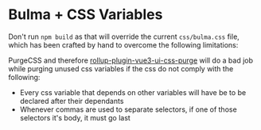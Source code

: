 # Bulma + CSS Variables

Don't run `npm build` as that will override the current `css/bulma.css` file, which has been crafted by hand to overcome the following limitations:

PurgeCSS and therefore [rollup-plugin-vue3-ui-css-purge](https://www.npmjs.com/package/@pathscale/rollup-plugin-vue3-ui-css-purge) will do a bad job while purging unused css variables if the css do not comply with the following:

- Every css variable that depends on other variables will have be to be declared after their dependants
- Whenever commas are used to separate selectors, if one of those selectors it's body, it must go last